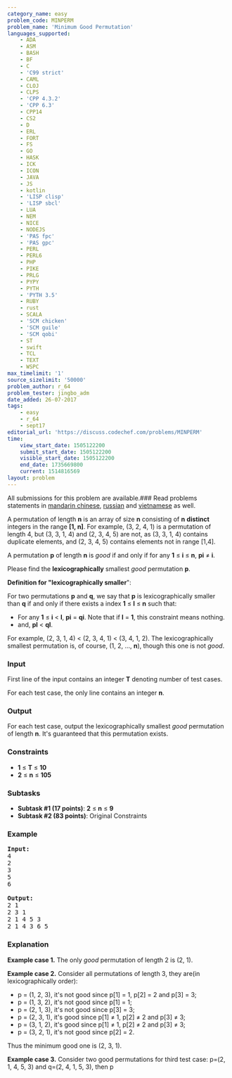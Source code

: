 ```yaml
---
category_name: easy
problem_code: MINPERM
problem_name: 'Minimum Good Permutation'
languages_supported:
    - ADA
    - ASM
    - BASH
    - BF
    - C
    - 'C99 strict'
    - CAML
    - CLOJ
    - CLPS
    - 'CPP 4.3.2'
    - 'CPP 6.3'
    - CPP14
    - CS2
    - D
    - ERL
    - FORT
    - FS
    - GO
    - HASK
    - ICK
    - ICON
    - JAVA
    - JS
    - kotlin
    - 'LISP clisp'
    - 'LISP sbcl'
    - LUA
    - NEM
    - NICE
    - NODEJS
    - 'PAS fpc'
    - 'PAS gpc'
    - PERL
    - PERL6
    - PHP
    - PIKE
    - PRLG
    - PYPY
    - PYTH
    - 'PYTH 3.5'
    - RUBY
    - rust
    - SCALA
    - 'SCM chicken'
    - 'SCM guile'
    - 'SCM qobi'
    - ST
    - swift
    - TCL
    - TEXT
    - WSPC
max_timelimit: '1'
source_sizelimit: '50000'
problem_author: r_64
problem_tester: jingbo_adm
date_added: 26-07-2017
tags:
    - easy
    - r_64
    - sept17
editorial_url: 'https://discuss.codechef.com/problems/MINPERM'
time:
    view_start_date: 1505122200
    submit_start_date: 1505122200
    visible_start_date: 1505122200
    end_date: 1735669800
    current: 1514816569
layout: problem
---
```

All submissions for this problem are available.### Read problems statements in [mandarin chinese](http://www.codechef.com/download/translated/SEPT17/mandarin/MINPERM.pdf), [russian](http://www.codechef.com/download/translated/SEPT17/russian/MINPERM.pdf) and [vietnamese](http://www.codechef.com/download/translated/SEPT17/vietnamese/MINPERM.pdf) as well.

 A permutation of length **n** is an array of size **n** consisting of **n** **distinct** integers in the range **\[1, n\]**. For example, (3, 2, 4, 1) is a permutation of length 4, but (3, 3, 1, 4) and (2, 3, 4, 5) are not, as (3, 3, 1, 4) contains duplicate elements, and (2, 3, 4, 5) contains elements not in range \[1,4\].

A permutation **p** of length **n** is *good* if and only if for any **1** ≤ **i** ≤ **n**, **pi** ≠ **i**.

Please find the **lexicographically** smallest *good* permutation **p**.

**Definition for "lexicographically smaller**":

For two permutations **p** and **q**, we say that **p** is lexicographically smaller than **q** if and only if there exists a index **1** ≤ **l** ≤ **n** such that:

- For any **1** ≤ **i** &lt; **l**, **pi** = **qi**. Note that if **l** = **1**, this constraint means nothing.
- and, **pl** &lt; **ql**.

For example, (2, 3, 1, 4) &lt; (2, 3, 4, 1) &lt; (3, 4, 1, 2). The lexicographically smallest permutation is, of course, (1, 2, ..., **n**), though this one is not *good*.

### Input

First line of the input contains an integer **T** denoting number of test cases.

For each test case, the only line contains an integer **n**.

### Output

For each test case, output the lexicographically smallest *good* permutation of length **n**. It's guaranteed that this permutation exists.

### Constraints

- **1** ≤ **T** ≤ **10**
- **2** ≤ **n** ≤ **105**

### Subtasks

- **Subtask #1 (17 points)**: **2** ≤ **n** ≤ **9**
- **Subtask #2 (83 points)**: Original Constraints

### Example

<pre>
<b>Input:</b>
4
2
3
5
6

<b>Output:</b>
2 1
2 3 1
2 1 4 5 3
2 1 4 3 6 5
</pre>
### Explanation

 **Example case 1.** The only *good* permutation of length 2 is (2, 1).

 **Example case 2.** Consider all permutations of length 3, they are(in lexicographically order):

- p = (1, 2, 3), it's not good since p\[1\] = 1, p\[2\] = 2 and p\[3\] = 3;
- p = (1, 3, 2), it's not good since p\[1\] = 1;
- p = (2, 1, 3), it's not good since p\[3\] = 3;
- p = (2, 3, 1), it's good since p\[1\] ≠ 1, p\[2\] ≠ 2 and p\[3\] ≠ 3;
- p = (3, 1, 2), it's good since p\[1\] ≠ 1, p\[2\] ≠ 2 and p\[3\] ≠ 3;
- p = (3, 2, 1), it's not good since p\[2\] = 2.

Thus the minimum good one is (2, 3, 1).

**Example case 3.** Consider two good permutations for third test case: p=(2, 1, 4, 5, 3) and q=(2, 4, 1, 5, 3), then p
